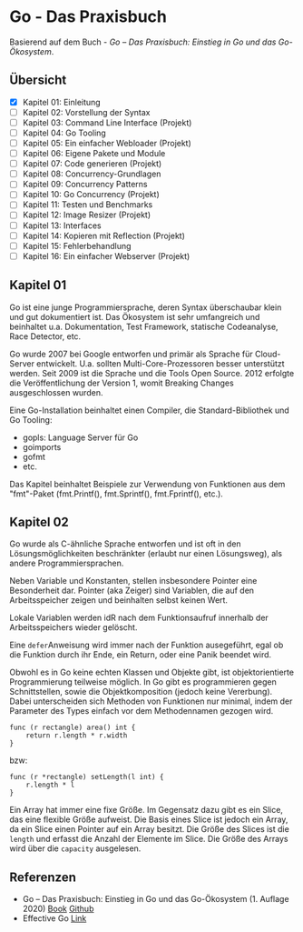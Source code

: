 # Go - Das Praxisbuch

Basierend auf dem Buch - _Go – Das Praxisbuch: Einstieg in Go und das Go-Ökosystem_.

## Übersicht

- [x] Kapitel 01: Einleitung
- [ ] Kapitel 02: Vorstellung der Syntax
- [ ] Kapitel 03: Command Line Interface (Projekt)
- [ ] Kapitel 04: Go Tooling
- [ ] Kapitel 05: Ein einfacher Webloader (Projekt)
- [ ] Kapitel 06: Eigene Pakete und Module
- [ ] Kapitel 07: Code generieren (Projekt)
- [ ] Kapitel 08: Concurrency-Grundlagen
- [ ] Kapitel 09: Concurrency Patterns
- [ ] Kapitel 10: Go Concurrency (Projekt)
- [ ] Kapitel 11: Testen und Benchmarks
- [ ] Kapitel 12: Image Resizer (Projekt)
- [ ] Kapitel 13: Interfaces
- [ ] Kapitel 14: Kopieren mit Reflection (Projekt)
- [ ] Kapitel 15: Fehlerbehandlung
- [ ] Kapitel 16: Ein einfacher Webserver (Projekt)

## Kapitel 01
Go ist eine junge Programmiersprache, deren Syntax überschaubar klein und gut dokumentiert ist. Das Ökosystem ist sehr umfangreich und beinhaltet u.a. Dokumentation, Test Framework, statische Codeanalyse, Race Detector, etc.

Go wurde 2007 bei Google entworfen und primär als Sprache für Cloud-Server entwickelt. U.a. sollten Multi-Core-Prozessoren besser unterstützt werden. Seit 2009 ist die Sprache und die Tools Open Source. 2012 erfolgte die Veröffentlichung der Version 1, womit Breaking Changes ausgeschlossen wurden.

Eine Go-Installation beinhaltet einen Compiler, die Standard-Bibliothek und Go Tooling:
* gopls: Language Server für Go
* goimports
* gofmt
* etc.

Das Kapitel beinhaltet Beispiele zur Verwendung von Funktionen aus dem "fmt"-Paket (fmt.Printf(), fmt.Sprintf(), fmt.Fprintf(), etc.).

## Kapitel 02
Go wurde als C-ähnliche Sprache entworfen und ist oft in den Lösungsmöglichkeiten beschränkter (erlaubt nur einen Lösungsweg), als andere Programmiersprachen.

Neben Variable und Konstanten, stellen insbesondere Pointer eine Besonderheit dar. Pointer (aka Zeiger) sind Variablen, die auf den Arbeitsspeicher zeigen und beinhalten selbst keinen Wert.

Lokale Variablen werden idR nach dem Funktionsaufruf innerhalb der Arbeitsspeichers wieder gelöscht. 

Eine `defer`Anweisung wird immer nach der Funktion ausegeführt, egal ob die Funktion durch ihr Ende, ein Return, oder eine Panik beendet wird.

Obwohl es in Go keine echten Klassen und Objekte gibt, ist objektorientierte Programmierung teilweise möglich. In Go gibt es programmieren gegen Schnittstellen, sowie die Objektkomposition (jedoch keine Vererbung). Dabei unterscheiden sich Methoden von Funktionen nur minimal, indem der Parameter des Types einfach vor dem Methodennamen gezogen wird.

```
func (r rectangle) area() int {
    return r.length * r.width
}
```

bzw:

```
func (r *rectangle) setLength(l int) {
    r.length * l
}
```

Ein Array hat immer eine fixe Größe. Im Gegensatz dazu gibt es ein Slice, das eine flexible Größe aufweist. Die Basis eines Slice ist jedoch ein Array, da ein Slice einen Pointer auf ein Array besitzt. Die Größe des Slices ist die `length` und erfasst die Anzahl der Elemente im Slice. Die Größe des Arrays wird über die `capacity` ausgelesen.


## Referenzen
* Go – Das Praxisbuch: Einstieg in Go und das Go-Ökosystem (1. Auflage 2020) [Book](https://subscription.packtpub.com/book/programming/9781803243054/) [Github](https://github.com/gobuch/code)
* Effective Go [Link](https://go.dev/doc/effective_go)